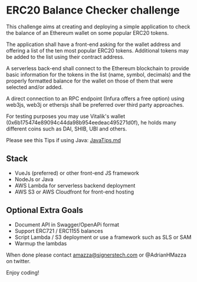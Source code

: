 # ERC20 Balance Checker challenge 

This challenge aims at creating and deploying a simple application to check the balance of an Ethereum wallet on some popular ERC20 tokens.

The application shall have a front-end asking for the wallet address and offering a list of the ten most popular ERC20 tokens.
Additional tokens may be added to the list using their contract address.

A serverless back-end shall connect to the Ethereum blockchain to provide basic information for the tokens in the list (name, symbol, decimals) and the properly formatted balance for the wallet on those of them that were selected and/or added.

A direct connection to an RPC endpoint (Infura offers a free option) using web3js, web3j or ethersjs shall be preferred over third party approaches.

For testing purposes you may use Vitalik's wallet (0x6b175474e89094c44da98b954eedeac495271d0f), he holds many different coins such as DAI, SHIB, UBI and others. 

Please see this Tips if using Java: [JavaTips.md](JavaTips.md)

## Stack
- VueJs (preferred) or other front-end JS framework
- NodeJs or Java
- AWS Lambda for serverless backend deployment
- AWS S3 or AWS Cloudfront for front-end hosting

## Optional Extra Goals
- Document API in Swagger/OpenAPi format
- Support ERC721 / ERC1155 balances
- Script Lambda / S3 deployment or use a framework such as SLS or SAM
- Warmup the lambdas

When done please contact amazza@signerstech.com or @AdrianHMazza on twitter.

Enjoy coding!